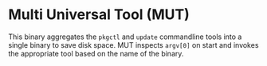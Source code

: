 # Multi Universal Tool (MUT)

This binary aggregates the `pkgctl` and `update` commandline tools into a
single binary to save disk space.  MUT inspects `argv[0]` on start and invokes
the appropriate tool based on the name of the binary.
